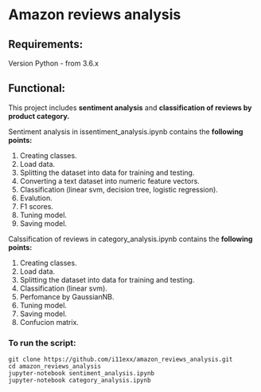 # Amazon reviews analysis

## Requirements:
Version Python - from 3.6.х

## Functional:
This project includes **sentiment analysis** and **classification of reviews by product category.**

Sentiment analysis in issentiment_analysis.ipynb contains the **following points:**
1. Сreating classes.
2. Load data.
3. Splitting the dataset into data for training and testing.
4. Сonverting a text dataset into numeric feature vectors.
5. Classification (linear svm, decision tree, logistic regression).
6. Evalution.
7. F1 scores.
8. Tuning model.
9. Saving model.

Calssification of reviews in category_analysis.ipynb contains the **following points:**
1. Сreating classes.
2. Load data.
3. Splitting the dataset into data for training and testing.
4. Classification (linear svm).
5. Perfomance by GaussianNB.
6. Tuning model.
7. Saving model.
8. Confucion matrix.

### To run the script:
```
git clone https://github.com/i11exx/amazon_reviews_analysis.git
cd amazon_reviews_analysis
jupyter-notebook sentiment_analysis.ipynb
jupyter-notebook category_analysis.ipynb
